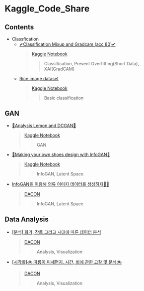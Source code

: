 # Kaggle_Code_Share


## Contents
* Classfication
  * [✔Classification Mixup and Gradcam (acc 80)✔](https://github.com/cjfghk5697/Kaggle_Code_Share/blob/main/Children%20vs%20Adults%20Classification/classification-mixup-and-gradcam-acc-80.ipynb)
    > [Kaggle Notebook](https://www.kaggle.com/code/chulwhahan/classification-mixup-and-gradcam-acc-80)
    >>  Classification, Prevent Overfitting(Short Data), XAI(GradCAM)
  * [Rice image dataset](https://github.com/cjfghk5697/Kaggle_Code_Share/tree/main/Rice%20Image%20Dataset)
    > [Kaggle Notebook](https://www.kaggle.com/code/chulwhahan/classfication-image-efficientnet-with-pytorch/notebook)
    >> Basic classification



## GAN
  * [🍋Analysis Lemon and DCGAN🍋](https://github.com/cjfghk5697/Code_Share/blob/main/GAN/Lemon%20Dataset/analysis-lemon-and-dcgan.ipynb)
    > [Kaggle Notebook](https://www.kaggle.com/code/chulwhahan/analysis-lemon-and-dcgan)
    >>  GAN
  * [🥾Making your own shoes design with InfoGAN👠](https://github.com/cjfghk5697/Code_Share/blob/main/GAN/Shoe%20vs%20Sandal%20vs%20Boot%20Image%20Dataset/making-your-own-shoes-design-with-infogan.ipynb)
    > [Kaggle Notebook](https://www.kaggle.com/code/chulwhahan/making-your-own-shoes-design-with-infogan)
    >>  InfoGAN, Latent Space
  * [InfoGAN을 이용해 의류 이미지 데이터를 생성하자👕👖](https://github.com/cjfghk5697/Code_Share/blob/main/GAN/Fashion%20MNIST/InfoGAN_DACON.ipynb)
    > [DACON](https://dacon.io/codeshare/7026)
    >> InfoGAN, Latent Space
## Data Analysis
  * [[분석] 화가, 장르 그리고 시대에 따른 데이터 분석](https://github.com/cjfghk5697/Code_Share/blob/main/Data%20Analysis/Artwork%20Painter%20Data%20Analysis/Artwork%20Painter%20Data%20Analysis.ipynb)
    > [DACON](https://dacon.io/competitions/official/236006/codeshare/6978?page=1&dtype=recent)
    >>  Analysis, Visualization
  * [[시각화]🚲 따릉이 미세먼지, 시간, 비에 관한 고찰 및 분석🚲](https://github.com/cjfghk5697/Code_Share/blob/main/Data%20Analysis/Ttereung%20Data%20analysis/Ttareung%20data%20analysis.ipynb)
    > [DACON](https://dacon.io/competitions/open/235576/codeshare/7076?page=1&dtype=recent)
    >>  Analysis, Visualization
